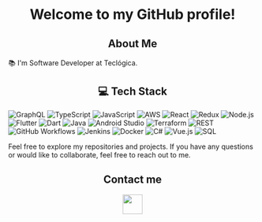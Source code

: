 <h1 align="center">Welcome to my GitHub profile!</h1>

<div align="center">
  <h2>About Me</h2>
</div>
<p>
  📚 I'm Software Developer at Teclógica.<br>
</p>

<div align="center">
  <h2>💻 Tech Stack </h2>
</div>

![GraphQL](https://img.shields.io/badge/-GraphQL-E10098?style=for-the-badge&logo=graphql&logoColor=white) ![TypeScript](https://img.shields.io/badge/typescript-%23007ACC.svg?style=for-the-badge&logo=typescript&logoColor=white) ![JavaScript](https://img.shields.io/badge/javascript-%23323330.svg?style=for-the-badge&logo=javascript&logoColor=%23F7DF1E) ![AWS](https://img.shields.io/badge/AWS-%23FF9900.svg?style=for-the-badge&logo=amazon-aws&logoColor=white) ![React](https://img.shields.io/badge/react-%2320232a.svg?style=for-the-badge&logo=react&logoColor=%2361DAFB) ![Redux](https://img.shields.io/badge/redux-%23593d88.svg?style=for-the-badge&logo=redux&logoColor=white) ![Node.js](https://img.shields.io/badge/node.js-%2343853D.svg?style=for-the-badge&logo=node.js&logoColor=white) ![Flutter](https://img.shields.io/badge/Flutter-%2302569B.svg?style=for-the-badge&logo=flutter&logoColor=white) ![Dart](https://img.shields.io/badge/Dart-%230175C2.svg?style=for-the-badge&logo=dart&logoColor=white) ![Java](https://img.shields.io/badge/java-%23ED8B00.svg?style=for-the-badge&logo=java&logoColor=white) ![Android Studio](https://img.shields.io/badge/Android_Studio-%233DDC84.svg?style=for-the-badge&logo=android-studio&logoColor=white) ![Terraform](https://img.shields.io/badge/Terraform-%235835CC.svg?style=for-the-badge&logo=terraform&logoColor=white) ![REST](https://img.shields.io/badge/REST-02569B?style=for-the-badge&logo=rest&logoColor=white) ![GitHub Workflows](https://img.shields.io/badge/GitHub_Workflows-2088FF?style=for-the-badge&logo=github-actions&logoColor=white) ![Jenkins](https://img.shields.io/badge/Jenkins-D24939?style=for-the-badge&logo=jenkins&logoColor=white) ![Docker](https://img.shields.io/badge/Docker-2496ED?style=for-the-badge&logo=docker&logoColor=white) ![C#](https://img.shields.io/badge/C_Sharp-239120?style=for-the-badge&logo=c-sharp&logoColor=white) ![Vue.js](https://img.shields.io/badge/Vue.js-4FC08D?style=for-the-badge&logo=vue.js&logoColor=white) ![SQL](https://img.shields.io/badge/SQL-CC2927?style=for-the-badge&logo=sql&logoColor=white)


Feel free to explore my repositories and projects. If you have any questions or would like to collaborate, feel free to reach out to me.

<div align="center">
  <h2>Contact me</h2>
</div>

<p align="center">
  <a href="https://www.linkedin.com/in/andrewkamiji/"><img src="https://www.vectorlogo.zone/logos/linkedin/linkedin-icon.svg" width="40" height="40"/></a>
</p>

